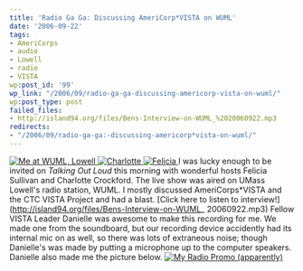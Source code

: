 ```yaml
---
title: 'Radio Ga Ga: Discussing AmeriCorp*VISTA on WUML'
date: '2006-09-22'
tags:
- AmeriCorps
- audio
- Lowell
- radio
- VISTA
wp:post_id: '99'
wp_link: "/2006/09/radio-ga-ga-discussing-americorp-vista-on-wuml/"
wp:post_type: post
failed_files:
- http://island94.org/files/Bens-Interview-on-WUML_%2020060922.mp3
redirects:
- "/2006/09/radio-ga-ga:-discussing-americorp*vista-on-wuml/"
---
```


[ ![Me at WUML, Lowell](http://static.flickr.com/79/250219802_b405862f2c.jpg) ](http://www.flickr.com/photos/bensheldon/250219802/ "Photo Sharing") [ ![Charlotte](http://static.flickr.com/98/250226131_b63b2874d6_m.jpg) ](http://www.flickr.com/photos/bensheldon/250226131/ "Photo Sharing") [ ![Felicia](http://static.flickr.com/93/250226278_5ce4e0cbeb_m.jpg) ](http://www.flickr.com/photos/bensheldon/250226278/ "Photo Sharing")
I was lucky enough to be invited on _Talking Out Loud_ this morning with wonderful hosts Felicia Sullivan and Charlotte Crockford. The live show was aired on UMass Lowell's radio station, WUML. I mostly discussed AmeriCorps\*VISTA and the CTC VISTA Project and had a blast.
[Click here to listen to interview!](http://island94.org/files/Bens-Interview-on-WUML_ 20060922.mp3)
Fellow VISTA Leader Danielle was awesome to make this recording for me. We made one from the soundboard, but our recording device accidently had its internal mic on as well, so there was lots of extraneous noise; though Danielle's was made by putting a microphone up to the computer speakers. Danielle also made me the picture below.
[ ![My Radio Promo (apparently)](http://static.flickr.com/96/250225639_80731ceca5_m.jpg) ](http://www.flickr.com/photos/bensheldon/250225639/ "Photo Sharing")
